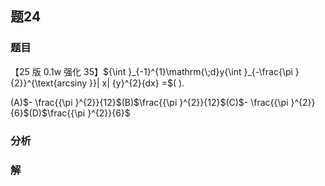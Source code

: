 ## 题24
### 题目
【25 版 0.1w 强化 35】${\int }_{-1}^{1}\mathrm{\;d}y{\int }_{-\frac{\pi }{2}}^{\text{arcsiny }}| x| {y}^{2}{dx} =$(   ).

(A)$- \frac{{\pi }^{2}}{12}$(B)$\frac{{\pi }^{2}}{12}$(C)$- \frac{{\pi }^{2}}{6}$(D)$\frac{{\pi }^{2}}{6}$
### 分析

### 解